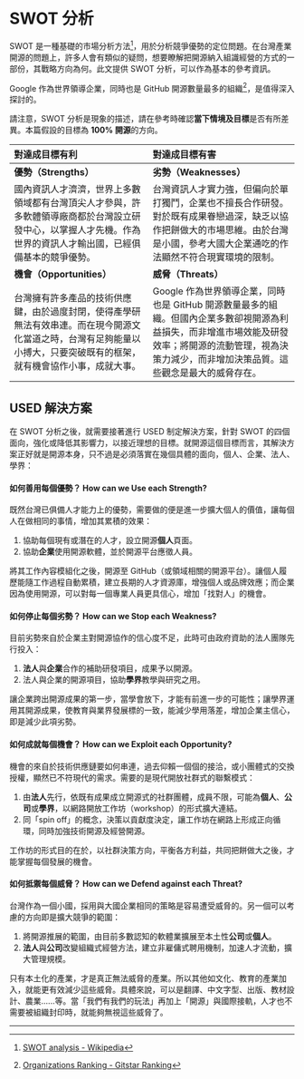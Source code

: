 # SWOT 分析

SWOT 是一種基礎的市場分析方法[^1]，用於分析競爭優勢的定位問題。在台灣產業開源的問題上，許多人會有類似的疑問，想要瞭解把開源納入組識經營的方式的一部份，其戰略方向為何。此文提供 SWOT 分析，可以作為基本的參考資訊。

Google 作為世界領導企業，同時也是 GitHub 開源數量最多的組織[^2]，是值得深入探討的。

請注意，SWOT 分析是現象的描述，請在參考時確認**當下情境及目標**是否有所差異。本篇假設的目標為 **100% 開源**的方向。

| **對達成目標有利** | **對達成目標有害** |
| :--- | :--- |
| **優勢（Strengths）** | **劣勢（Weaknesses）** |
| 國內資訊人才濟濟，世界上多數領域都有台灣頂尖人才參與，許多軟體領導廠商都於台灣設立研發中心，以掌握人才先機。作為世界的資訊人才輸出國，已經俱備基本的競爭優勢。 | 台灣資訊人才實力強，但偏向於單打獨鬥，企業也不擅長合作研發。對於既有成果眷戀過深，缺乏以協作把餅做大的市場思維。由於台灣是小國，參考大國大企業通吃的作法顯然不符合現實環境的限制。 |
| **機會（Opportunities）** | **威脅（Threats）** |
| 台灣擁有許多產品的技術供應鍵，由於過度封閉，使得產學研無法有效串連。而在現今開源文化當道之時，台灣有足夠能量以小搏大，只要突破既有的框架，就有機會協作小事，成就大事。 | Google 作為世界領導企業，同時也是 GitHub 開源數量最多的組織。但國內企業多數卻視開源為利益損失，而非增進市場效能及研發效率；將開源的流動管理，視為決策力減少，而非增加決策品質。這些觀念是最大的威脅存在。 |

## USED 解決方案

在 SWOT 分析之後，就需要接著進行 USED 制定解決方案，針對 SWOT 的四個面向，強化或降低其影響力，以接近理想的目標。就開源這個目標而言，其解決方案正好就是開源本身，只不過是必須落實在幾個具體的面向，個人、企業、法人、學界：

#### 如何善用每個優勢？ How can we Use each Strength?

既然台灣已俱備人才能力上的優勢，需要做的便是進一步擴大個人的價值，讓每個人在做相同的事情，增加其累積的效果：

1. 協助每個現有或潛在的人才，設立開源**個人**頁面。
2. 協助**企業**使用開源軟體，並於開源平台應徵人員。

將其工作內容模組化之後，開源至 GitHub（或領域相關的開源平台）。讓個人履歷能隨工作過程自動累積，建立長期的人才資源庫，增強個人或品牌效應；而企業因為使用開源，可以對每一個專業人員更具信心，增加「找對人」的機會。

#### 如何停止每個劣勢？ How can we Stop each Weakness?

目前劣勢來自於企業主對開源協作的信心度不足，此時可由政府資助的法人團隊先行投入：

1. **法人**與**企業**合作的補助研發項目，成果予以開源。
2. 法人與企業的開源項目，協助**學界**教學與研究之用。

讓企業跨出開源成果的第一步，當學會放下，才能有前進一步的可能性；讓學界運用其開源成果，使教育與業界發展標的一致，能減少學用落差，增加企業主信心，即是減少此項劣勢。

#### 如何成就每個機會？ How can we Exploit each Opportunity?

機會的來自於技術供應鏈要如何串連，過去仰賴一個個的接洽，或小團體式的交換授權，顯然已不符現代的需求。需要的是現代開放社群式的聯繫模式：

1. 由**法人**先行，依既有成果成立開源式的社群團體，成員不限，可能為**個人**、**公司**或**學界**，以網路開放工作坊（workshop）的形式擴大連結。
2. 同「spin off」的概念，決策以貢獻度決定，讓工作坊在網路上形成正向循環，同時加強技術開源及經營開源。

工作坊的形式目的在於，以社群決策方向，平衡各方利益，共同把餅做大之後，才能掌握每個發展的機會。

#### 如何抵禦每個威脅？ How can we Defend against each Threat?

台灣作為一個小國，採用與大國企業相同的策略是容易遭受威脅的。另一個可以考慮的方向即是擴大競爭的範圍：

1. 將開源推展的範圍，由目前多數認知的軟體業擴展至本土性**公司**或**個人**。
2. **法人**與**公司**改變組織式經營方法，建立非雇傭式聘用機制，加速人才流動，擴大管理規模。

只有本土化的產業，才是真正無法威脅的產業。所以其他如文化、教育的產業加入，就能更有效減少這些威脅。具體來說，可以是翻譯、中文字型、出版、教材設計、農業......等。當「我們有我們的玩法」再加上「開源」與國際接軌，人才也不需要被組織封印時，就能夠無視這些威脅了。

---

[^1]:  [SWOT analysis - Wikipedia](https://en.wikipedia.org/wiki/SWOT_analysis)

[^2]:  [Organizations Ranking - Gitstar Ranking](https://gitstar-ranking.com/organizations)

